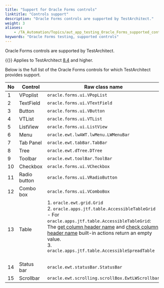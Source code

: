 ```yaml
--- 
title: "Support for Oracle Forms controls"
linktitle: "Controls support"
description: "Oracle Forms controls are supported by TestArchitect."
weight: 3
aliases: 
    - /TA_Automation/Topics/aut_app_testing_Oracle_Forms_supported_controls.html
keywords: "Oracle Forms testing, supported controls"
---
```


Oracle Forms controls are supported by TestArchitect.

{{<note>}} Applies to TestArchitect [8.4](/user-guide/version-history/features-added-to-testarchitect-8-4/) and higher.

Below is the full list of the Oracle Forms controls for which TestArchitect provides support.

|No|Control|Raw class name|
|--|-------|--------------|
|1|VPoplist|`oracle.forms.ui.VPopList`|
|2|TextField|`oracle.forms.ui.VTextField`|
|3|Button|`oracle.forms.ui.VButton`|
|4|VTList|`oracle.forms.ui.VTList`|
|5|ListView|`oracle.forms.ui.ListView`|
|6|Menu|`oracle.ewt.lwAWT.lwMenu.LWMenuBar`|
|7|Tab Panel|`oracle.ewt.tabBar.TabBar`|
|8|Tree|`oracle.ewt.dTree.DTree`|
|9|Toolbar|`oracle.ewt.toolBar.ToolBar`|
|10|Checkbox|`oracle.forms.ui.VCheckbox`|
|11|Radio button|`oracle.forms.ui.VRadioButton`|
|12|Combo box|`oracle.forms.ui.VComboBox`|
|13|Table|1.  `oracle.ewt.grid.Grid`<br>2.  `oracle.apps.jtf.table.AccessibleTableGrid`<br>    -   For `oracle.apps.jtf.table.AccessibleTableGrid`: The [get column header name](/automation-guide/action-based-testing-language/built-in-actions/user-interface-actions/list-table-grid/get-column-header-name) and [check column header name](/automation-guide/action-based-testing-language/built-in-actions/user-interface-actions/list-table-grid/check-column-header-name) built-in actions return an empty value.<br>3.  `oracle.apps.jtf.table.AccessibleSpreadTable`<br><br>|<br>
|14|Status bar|`oracle.ewt.statusBar.StatusBar`|
|15|Scrollbar|`oracle.ewt.scrolling.scrollBox.EwtLWScrollbar`|



